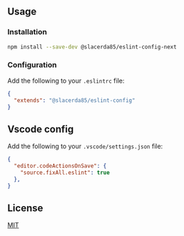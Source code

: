 <!-- add some basic readme about eslint-config -->

## Usage

### Installation

```bash
npm install --save-dev @slacerda85/eslint-config-next
```

### Configuration

Add the following to your `.eslintrc` file:

```json
{
  "extends": "@slacerda85/eslint-config"
}
```

## Vscode config

Add the following to your `.vscode/settings.json` file:

```json
{
  "editor.codeActionsOnSave": {
    "source.fixAll.eslint": true
  },  
}
```

## License

[MIT](LICENSE)
```



